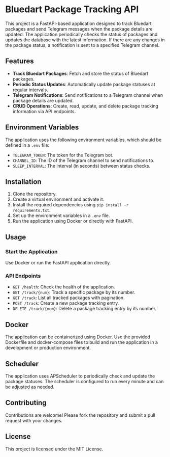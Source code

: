# Bluedart Package Tracking API

This project is a FastAPI-based application designed to track Bluedart packages and send Telegram messages when the package details are updated. The application periodically checks the status of packages and updates the database with the latest information. If there are any changes in the package status, a notification is sent to a specified Telegram channel.

## Features

- **Track Bluedart Packages**: Fetch and store the status of Bluedart packages.
- **Periodic Status Updates**: Automatically update package statuses at regular intervals.
- **Telegram Notifications**: Send notifications to a Telegram channel when package details are updated.
- **CRUD Operations**: Create, read, update, and delete package tracking information via API endpoints.

## Environment Variables

The application uses the following environment variables, which should be defined in a `.env` file:

- `TELEGRAM_TOKEN`: The token for the Telegram bot.
- `CHANNEL_ID`: The ID of the Telegram channel to send notifications to.
- `SLEEP_INTERVAL`: The interval (in seconds) between status checks.

## Installation

1. Clone the repository.
2. Create a virtual environment and activate it.
3. Install the required dependencies using `pip install -r requirements.txt`.
4. Set up the environment variables in a `.env` file.
5. Run the application using Docker or directly with FastAPI.

## Usage

### Start the Application

Use Docker or run the FastAPI application directly.

### API Endpoints

- `GET /health`: Check the health of the application.
- `GET /track/{num}`: Track a specific package by its number.
- `GET /track`: List all tracked packages with pagination.
- `POST /track`: Create a new package tracking entry.
- `DELETE /track/{num}`: Delete a package tracking entry by its number.

## Docker

The application can be containerized using Docker. Use the provided Dockerfile and docker-compose files to build and run the application in a development or production environment.

## Scheduler

The application uses APScheduler to periodically check and update the package statuses. The scheduler is configured to run every minute and can be adjusted as needed.

## Contributing

Contributions are welcome! Please fork the repository and submit a pull request with your changes.

## License

This project is licensed under the MIT License.
